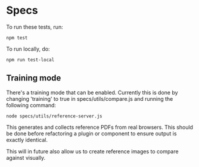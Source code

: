 Specs
=====

To run these tests, run:

```
npm test
```

To run locally, do:

```
npm run test-local
```

Training mode
-------------

There's a training mode that can be enabled. Currently this is done by changing 'training' to true in specs/utils/compare.js and running the following command:

```
node specs/utils/reference-server.js
```

This generates and collects reference PDFs from real browsers. This should be done before refactoring a plugin or component to ensure output is exactly identical.

This will in future also allow us to create reference images to compare against visually.
